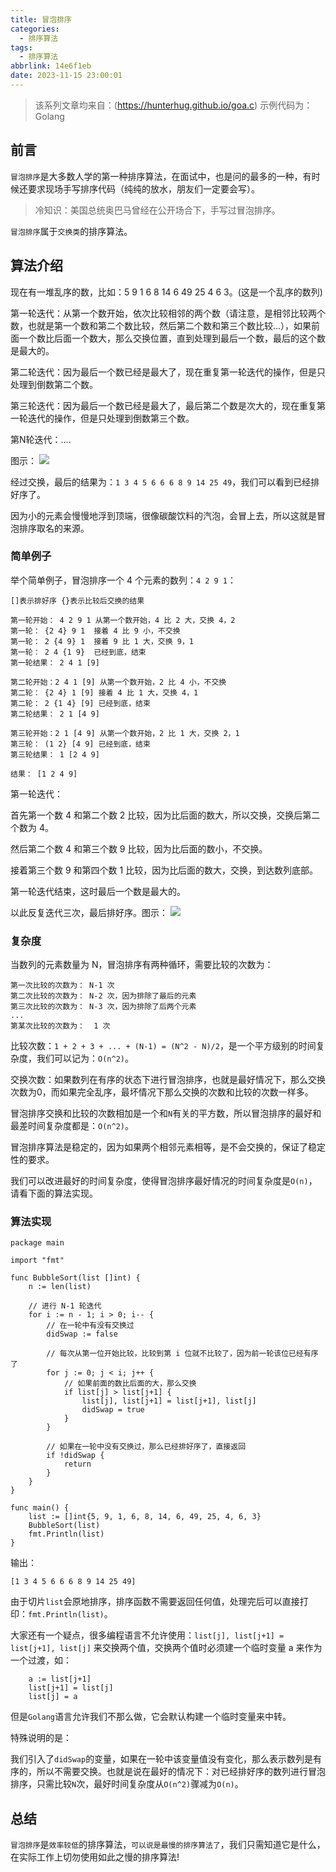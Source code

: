 ```yaml
---
title: 冒泡排序
categories:
  - 排序算法
tags:
  - 排序算法
abbrlink: 14e6f1eb
date: 2023-11-15 23:00:01
---
```


> 该系列文章均来自：(https://hunterhug.github.io/goa.c)
> 示例代码为：Golang

## 前言

`冒泡排序`是大多数人学的第一种排序算法，在面试中，也是问的最多的一种，有时候还要求现场手写排序代码（纯纯的放水，朋友们一定要会写）。

> 冷知识：美国总统奥巴马曾经在公开场合下，手写过冒泡排序。

`冒泡排序`属于`交换类`的排序算法。

## 算法介绍

现在有一堆乱序的数，比如：5 9 1 6 8 14 6 49 25 4 6 3。(这是一个乱序的数列)

第一轮迭代：从第一个数开始，依次比较相邻的两个数（请注意，是相邻比较两个数，也就是第一个数和第二个数比较，然后第二个数和第三个数比较...），如果前面一个数比后面一个数大，那么交换位置，直到处理到最后一个数，最后的这个数是最大的。

第二轮迭代：因为最后一个数已经是最大了，现在重复第一轮迭代的操作，但是只处理到倒数第二个数。

第三轮迭代：因为最后一个数已经是最大了，最后第二个数是次大的，现在重复第一轮迭代的操作，但是只处理到倒数第三个数。

第N轮迭代：....

图示：
![](/images/algorithm/sort/bubble_sort0.gif)

经过交换，最后的结果为：`1 3 4 5 6 6 6 8 9 14 25 49`，我们可以看到已经排好序了。

因为小的元素会慢慢地浮到顶端，很像碳酸饮料的汽泡，会冒上去，所以这就是冒泡排序取名的来源。

<!-- more -->

### 简单例子

举个简单例子，冒泡排序一个 4 个元素的数列：`4 2 9 1`：
```
[]表示排好序 {}表示比较后交换的结果

第一轮开始： 4 2 9 1 从第一个数开始，4 比 2 大，交换 4，2
第一轮： {2 4} 9 1  接着 4 比 9 小，不交换
第一轮： 2 {4 9} 1  接着 9 比 1 大，交换 9，1
第一轮： 2 4 {1 9}  已经到底，结束
第一轮结果： 2 4 1 [9] 

第二轮开始：2 4 1 [9] 从第一个数开始，2 比 4 小，不交换
第二轮： {2 4} 1 [9] 接着 4 比 1 大，交换 4，1
第二轮： 2 {1 4} [9] 已经到底，结束
第二轮结果： 2 1 [4 9] 

第三轮开始：2 1 [4 9] 从第一个数开始，2 比 1 大，交换 2，1
第三轮： (1 2} [4 9] 已经到底，结束
第三轮结果： 1 [2 4 9] 

结果： [1 2 4 9]
```
第一轮迭代：

首先第一个数 4 和第二个数 2 比较，因为比后面的数大，所以交换，交换后第二个数为 4。

然后第二个数 4 和第三个数 9 比较，因为比后面的数小，不交换。

接着第三个数 9 和第四个数 1 比较，因为比后面的数大，交换，到达数列底部。

第一轮迭代结束，这时最后一个数是最大的。

以此反复迭代三次，最后排好序。图示：
![](/images/algorithm/sort/bubble_sort1.gif)

### 复杂度

当数列的元素数量为 N，冒泡排序有两种循环，需要比较的次数为：
```
第一次比较的次数为： N-1 次
第二次比较的次数为： N-2 次，因为排除了最后的元素
第三次比较的次数为： N-3 次，因为排除了后两个元素
...
第某次比较的次数为：  1 次
```
比较次数：`1 + 2 + 3 + ... + (N-1) = (N^2 - N)/2`，是一个平方级别的时间复杂度，我们可以记为：`O(n^2)`。

交换次数：如果数列在有序的状态下进行冒泡排序，也就是最好情况下，那么交换次数为0，而如果完全乱序，最坏情况下那么交换的次数和比较的次数一样多。

冒泡排序交换和比较的次数相加是一个和`N`有关的平方数，所以冒泡排序的最好和最差时间复杂度都是：`O(n^2)`。

冒泡排序算法是稳定的，因为如果两个相邻元素相等，是不会交换的，保证了稳定性的要求。

我们可以改进最好的时间复杂度，使得冒泡排序最好情况的时间复杂度是`O(n)`，请看下面的算法实现。

### 算法实现

```Golang
package main

import "fmt"

func BubbleSort(list []int) {
    n := len(list)

    // 进行 N-1 轮迭代
    for i := n - 1; i > 0; i-- {
        // 在一轮中有没有交换过
        didSwap := false

        // 每次从第一位开始比较，比较到第 i 位就不比较了，因为前一轮该位已经有序了
        for j := 0; j < i; j++ {
            // 如果前面的数比后面的大，那么交换
            if list[j] > list[j+1] {
                list[j], list[j+1] = list[j+1], list[j]
                didSwap = true
            }
        }

        // 如果在一轮中没有交换过，那么已经排好序了，直接返回
        if !didSwap {
            return
        }
    }
}

func main() {
    list := []int{5, 9, 1, 6, 8, 14, 6, 49, 25, 4, 6, 3}
    BubbleSort(list)
    fmt.Println(list)
}
```
输出：
```
[1 3 4 5 6 6 6 8 9 14 25 49]
```

由于切片`list`会原地排序，排序函数不需要返回任何值，处理完后可以直接打印：`fmt.Println(list)`。

大家还有一个疑点，很多编程语言不允许使用：`list[j], list[j+1] = list[j+1], list[j]` 来交换两个值，交换两个值时必须建一个临时变量 a 来作为一个过渡，如：
```Golang
    a := list[j+1]
    list[j+1] = list[j]
    list[j] = a
```
但是`Golang`语言允许我们不那么做，它会默认构建一个临时变量来中转。

特殊说明的是：

我们引入了`didSwap`的变量，如果在一轮中该变量值没有变化，那么表示数列是有序的，所以不需要交换。也就是说在最好的情况下：对已经排好序的数列进行冒泡排序，只需比较`N`次，最好时间复杂度从`O(n^2)`骤减为`O(n)`。

## 总结
`冒泡排序`是`效率较低`的排序算法，`可以说是最慢的排序算法了`，我们只需知道它是什么，在实际工作上切勿使用如此之慢的排序算法!
